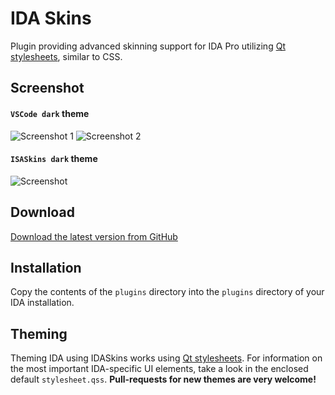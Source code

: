 IDA Skins
=========

Plugin providing advanced skinning support for IDA Pro utilizing [Qt
stylesheets](http://qt-project.org/doc/qt-4.7/stylesheet.html), similar to CSS.

## Screenshot

#### `VSCode dark` theme
![Screenshot 1](https://raw.githubusercontent.com/athre0z/ida-skins/master/media/screenshots/vscodetheme1.png)
![Screenshot 2](https://raw.githubusercontent.com/athre0z/ida-skins/master/media/screenshots/vscodetheme2.png)

#### `ISASkins dark` theme
![Screenshot](https://raw.githubusercontent.com/athre0z/ida-skins/master/media/screenshots/screencap1.png)

## Download
[Download the latest version from GitHub](https://github.com/athre0z/ida-skins/releases/latest)

## Installation
Copy the contents of the `plugins` directory into the `plugins` directory of
your IDA installation.

## Theming
Theming IDA using IDASkins works using [Qt
stylesheets](http://qt-project.org/doc/qt-4.8/stylesheet.html). For information
on the most important IDA-specific UI elements, take a look in the enclosed
default `stylesheet.qss`. **Pull-requests for new themes are very welcome!**
